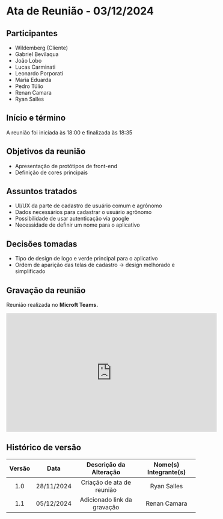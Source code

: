# Ata de Reunião - 03/12/2024

## Participantes

- Wildemberg (Cliente)
- Gabriel Bevilaqua
- João Lobo
- Lucas Carminati
- Leonardo Porporati
- Maria Eduarda
- Pedro Túlio
- Renan Camara
- Ryan Salles

## Início e término

A reunião foi iniciada às 18:00 e finalizada às 18:35

## Objetivos da reunião

- Apresentação de protótipos de front-end
- Definição de cores principais

## Assuntos tratados

- UI/UX da parte de cadastro de usuário comum e agrônomo
- Dados necessários para cadastrar o usuário agrônomo
- Possibilidade de usar autenticação via google
- Necessidade de definir um nome para o aplicativo

## Decisões tomadas

- Tipo de design de logo e verde principal para o aplicativo
- Ordem de aparição das telas de cadastro -> design melhorado e simplificado

## Gravação da reunião

Reunião realizada no **Microft Teams.**

<iframe width="560" height="315" src="https://youtu.be/K82EvcSU0Fo" title="YouTube video player" frameborder="0" allow="accelerometer; autoplay; clipboard-write; encrypted-media; gyroscope; picture-in-picture; web-share" referrerpolicy="strict-origin-when-cross-origin" allowfullscreen></iframe>

## Histórico de versão

| Versão |    Data    |   Descrição da Alteração    | Nome(s) Integrante(s) |
| :----: | :--------: | :-------------------------: | :-------------------: |
|  1.0   | 28/11/2024 |  Criação de ata de reunião  |      Ryan Salles      |
|  1.1   | 05/12/2024 | Adicionado link da gravação |     Renan Camara      |
